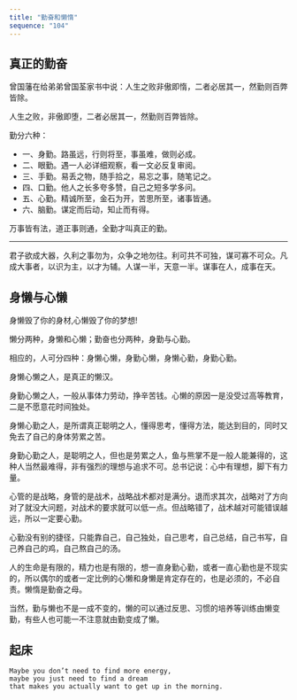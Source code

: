 ```yaml
---
title: "勤奋和懒惰"
sequence: "104"
---
```


## 真正的勤奋

曾国藩在给弟弟曾国荃家书中说：人生之败非傲即惰，二者必居其一，然勤则百弊皆除。

人生之败，非傲即堕，二者必居其一，然勤则百弊皆除。

勤分六种：

- 一、身勤。路虽远，行则将至，事虽难，做则必成。
- 二、眼勤。遇一人必详细观察，看一文必反复审阅。
- 三、手勤。易丢之物，随手拾之，易忘之事，随笔记之。
- 四、口勤。他人之长多夸多赞，自己之短多学多问。
- 五、心勤。精诚所至，金石为开，苦思所至，诸事皆通。
- 六、脑勤。谋定而后动，知止而有得。

万事皆有法，道正事则通，全勤才叫真正的勤。

---

君子欲成大器，久利之事勿为，众争之地勿往。利可共不可独，谋可寡不可众。凡成大事者，以识为主，以才为辅。人谋一半，天意一半。谋事在人，成事在天。

## 身懒与心懒

身懒毁了你的身材,心懒毁了你的梦想!

懒分两种，身懒和心懒；勤奋也分两种，身勤与心勤。

相应的，人可分四种：身懒心懒，身勤心懒，身懒心勤，身勤心勤。

身懒心懒之人，是真正的懒汉。

身勤心懒之人，一般从事体力劳动，挣辛苦钱。心懒的原因一是没受过高等教育，二是不愿意花时间独处。

身懒心勤之人，是所谓真正聪明之人，懂得思考，懂得方法，能达到目的，同时又免去了自己的身体劳累之苦。

身勤心勤之人，是聪明之人，但也是劳累之人，鱼与熊掌不是一般人能兼得的，这种人当然最难得，非有强烈的理想与追求不可。总书记说：心中有理想，脚下有力量。

心管的是战略，身管的是战术，战略战术都对是满分。退而求其次，战略对了方向对了就没大问题，对战术的要求就可以低一点。但战略错了，战术越对可能错误越远，所以一定要心勤。

心勤没有别的捷径，只能靠自己，自己独处，自己思考，自己总结，自己书写，自己养自己的鸡，自己熬自己的汤。

人的生命是有限的，精力也是有限的，想一直身勤心勤，或者一直心勤也是不现实的，所以偶尔的或者一定比例的心懒和身懒是肯定存在的，也是必须的，不必自责。懒惰是勤奋之母。

当然，勤与懒也不是一成不变的，懒的可以通过反思、习惯的培养等训练由懒变勤，有些人也可能一不注意就由勤变成了懒。


## 起床

```text
Maybe you don’t need to find more energy,
maybe you just need to find a dream
that makes you actually want to get up in the morning.
```
